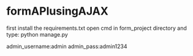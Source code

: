 # formAPIusingAJAX
first install the requirements.txt
open cmd in form_project directory and type: python manage.py

admin_username:admin
admin_pass:admin1234
